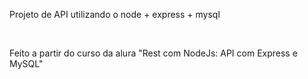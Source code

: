 Projeto de API utilizando o node + express + mysql

<br>

Feito a partir do curso da alura "Rest com NodeJs: API com Express e MySQL"